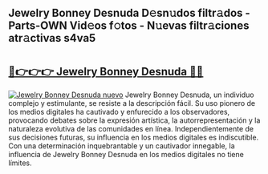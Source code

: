 ## Jewelry Bonney Desnuda D𝚎sn𝚞dos filtr𝚊dos - Parts-OWN Vid𝚎os f𝚘tos - N𝚞evas filtr𝚊ciones atr𝚊ctivas s4va5

# <h2><a href="http://mb7alx.tromn.icu/?c=Jewelry+Bonney+Desnuda">🔗👉👉👉 Jewelry Bonney Desnuda 🔗🔗</a></h2>

[![Jewelry Bonney Desnuda nuevo](https://i.imgur.com/pEAQMta.gif)](http://mb7alx.tromn.icu/?c=Jewelry+Bonney+Desnuda)
Jewelry Bonney Desnuda, un individuo complejo y estimulante, se resiste a la descripción fácil. Su uso pionero de los medios digitales ha cautivado y enfurecido a los observadores, provocando debates sobre la expresión artística, la autorrepresentación y la naturaleza evolutiva de las comunidades en línea. Independientemente de sus decisiones futuras, su influencia en los medios digitales es indiscutible. Con una determinación inquebrantable y un cautivador innegable, la influencia de Jewelry Bonney Desnuda en los medios digitales no tiene límites.
